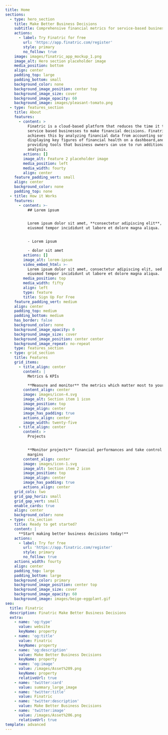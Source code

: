 ```yaml
---
title: Home
sections:
  - type: hero_section
    title: Make Better Business Decisions
    subtitle: Comprehensive financial metrics for service-based businesses
    actions:
      - label: Try Finatric for free
        url: 'https://app.finatric.com/register'
        style: primary
        no_follow: true
    image: images/finatric_app_mockup_1.png
    image_alt: Hero section placeholder image
    media_position: bottom
    align: center
    padding_top: large
    padding_bottom: small
    background_color: none
    background_image_position: center top
    background_image_size: cover
    background_image_opacity: 60
    background_image: images/pleasant-tomato.png
  - type: features_section
    title: About
    features:
      - content: >
          Finatric is a cloud-based platform that reduces the time it takes
          service based businesses to make financial decisions. Finatric
          achieves this by analyzing financial data from accounting software,
          displaying key figures of financial health on a dashboard,and
          providing tools that business owners can use to run additional
          analysis.
        actions: []
        image_alt: Feature 2 placeholder image
        media_position: left
        media_width: fourty
        align: center
    feature_padding_vert: small
    align: center
    background_color: none
    padding_top: none
  - title: How it Works
    features:
      - content: >-
          ## Lorem ipsum


          Lorem ipsum dolor sit amet, **consectetur adipiscing elit**, sed do
          eiusmod tempor incididunt ut labore et dolore magna aliqua.


          - Lorem ipsum

          - dolor sit amet
        actions: []
        image_alt: lorem-ipsum
        video_embed_html: >-
          Lorem ipsum dolor sit amet, consectetur adipiscing elit, sed do
          eiusmod tempor incididunt ut labore et dolore magna aliqua.
        media_position: top
        media_width: fifty
        align: left
        type: feature
        title: Sign Up For Free
    feature_padding_vert: medium
    align: center
    padding_top: medium
    padding_bottom: medium
    has_border: false
    background_color: none
    background_image_opacity: 0
    background_image_size: cover
    background_image_position: center center
    background_image_repeat: no-repeat
    type: features_section
  - type: grid_section
    title: Features
    grid_items:
      - title_align: center
        content: |
          Metrics & KPIs

          **Measure and monitor** the metrics which matter most to your busines
        content_align: center
        image: images/icon-4.svg
        image_alt: Section item 1 icon
        image_position: top
        image_align: center
        image_has_padding: true
        actions_align: center
        image_width: twenty-five
      - title_align: center
        content: >
          Projects


          **Monitor projects** financial performances and take control of your
          margins
        content_align: center
        image: images/icon-1.svg
        image_alt: Section item 2 icon
        image_position: top
        image_align: center
        image_has_padding: true
        actions_align: center
    grid_cols: two
    grid_gap_horiz: small
    grid_gap_vert: small
    enable_cards: true
    align: center
    background_color: none
  - type: cta_section
    title: Ready to get started?
    content: |
      **Start making better business decisions today!**
    actions:
      - label: Try for free
        url: 'https://app.finatric.com/register'
        style: primary
        no_follow: true
    actions_width: fourty
    align: center
    padding_top: large
    padding_bottom: large
    background_color: primary
    background_image_position: center top
    background_image_size: cover
    background_image_opacity: 60
    background_image: images/beige-eggplant.gif
seo:
  title: Finatric
  description: Finatric Make Better Business Decisions
  extra:
    - name: 'og:type'
      value: website
      keyName: property
    - name: 'og:title'
      value: Finatric
      keyName: property
    - name: 'og:description'
      value: Make Better Business Decisions
      keyName: property
    - name: 'og:image'
      value: /images/Asset%209.png
      keyName: property
      relativeUrl: true
    - name: 'twitter:card'
      value: summary_large_image
    - name: 'twitter:title'
      value: Finatric
    - name: 'twitter:description'
      value: Make Better Business Decisions
    - name: 'twitter:image'
      value: /images/Asset%206.png
      relativeUrl: true
template: advanced
---
```

